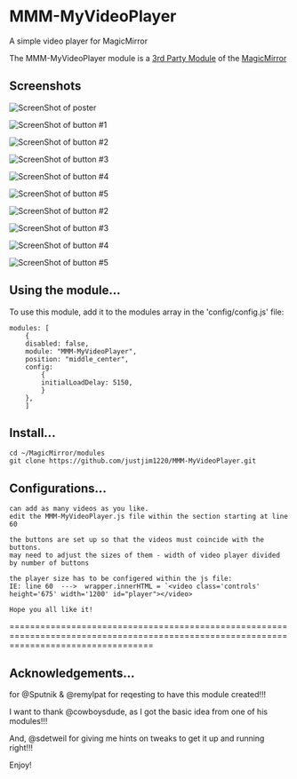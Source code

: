 # MMM-MyVideoPlayer
A simple video player for MagicMirror

The MMM-MyVideoPlayer module is a <a href=https://github.com/MichMich/MagicMirror/wiki/3rd-Party-Modules>3rd Party Module</a> of the <a href=https://github.com/MichMich/MagicMirror/tree/developMagicMirror>MagicMirror</a> 

## Screenshots
![ScreenShot of poster](https://github.com/justjim1220/MMM-MyVideoPlayer/blob/master/Screenshot%20(1).png)

![ScreenShot of button #1](https://github.com/justjim1220/MMM-MyVideoPlayer/blob/master/Screenshot%20(2).png)

![ScreenShot of button #2](https://github.com/justjim1220/MMM-MyVideoPlayer/blob/master/Screenshot%20(3).png)

![ScreenShot of button #3](https://github.com/justjim1220/MMM-MyVideoPlayer/blob/master/Screenshot%20(4).png)

![ScreenShot of button #4](https://github.com/justjim1220/MMM-MyVideoPlayer/blob/master/Screenshot%20(5).png)

![ScreenShot of button #5](https://github.com/justjim1220/MMM-MyVideoPlayer/blob/master/Screenshot%20(6).png)

![ScreenShot of button #2](https://github.com/justjim1220/MMM-MyVideoPlayer/blob/master/Screenshot%20(7).png)

![ScreenShot of button #3](https://github.com/justjim1220/MMM-MyVideoPlayer/blob/master/Screenshot%20(8).png)

![ScreenShot of button #4](https://github.com/justjim1220/MMM-MyVideoPlayer/blob/master/Screenshot%20(10).png)

![ScreenShot of button #5](https://github.com/justjim1220/MMM-MyVideoPlayer/blob/master/Screenshot%20(11).png)


## Using the module...

To use this module, add it to the modules array in the 'config/config.js' file:
```
modules: [
    {
	disabled: false,
	module: "MMM-MyVideoPlayer",
	position: "middle_center",
	config:
	    {
		initialLoadDelay: 5150,
	    }
	},
    ]
```

## Install...
```
cd ~/MagicMirror/modules
git clone https://github.com/justjim1220/MMM-MyVideoPlayer.git
```

## Configurations...
```
can add as many videos as you like.
edit the MMM-MyVideoPlayer.js file within the section starting at line 60

the buttons are set up so that the videos must coincide with the buttons. 
may need to adjust the sizes of them - width of video player divided by number of buttons

the player size has to be configered within the js file:
IE: line 60  --->  wrapper.innerHTML = `<video class='controls' height='675' width='1200' id="player"></video>
 
Hope you all like it!
```
========================================================================================================================================

## Acknowledgements...
for @Sputnik & @remylpat for reqesting to have this module created!!!

I want to thank @cowboysdude, as I got the basic idea from one of his modules!!!

And, @sdetweil for giving me hints on tweaks to get it up and running right!!!

Enjoy!
